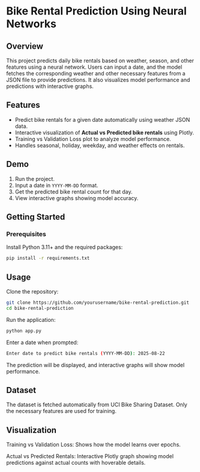# Bike Rental Prediction Using Neural Networks

## Overview
This project predicts daily bike rentals based on weather, season, and other features using a neural network. Users can input a date, and the model fetches the corresponding weather and other necessary features from a JSON file to provide predictions. It also visualizes model performance and predictions with interactive graphs.

## Features
- Predict bike rentals for a given date automatically using weather JSON data.
- Interactive visualization of **Actual vs Predicted bike rentals** using Plotly.
- Training vs Validation Loss plot to analyze model performance.
- Handles seasonal, holiday, weekday, and weather effects on rentals.

## Demo
1. Run the project.
2. Input a date in `YYYY-MM-DD` format.
3. Get the predicted bike rental count for that day.
4. View interactive graphs showing model accuracy.

## Getting Started

### Prerequisites
Install Python 3.11+ and the required packages:

```bash
pip install -r requirements.txt
```
## Usage

Clone the repository:

```bash
git clone https://github.com/yourusername/bike-rental-prediction.git
cd bike-rental-prediction
```

Run the application:

```bash
python app.py
```

Enter a date when prompted:

```bash
Enter date to predict bike rentals (YYYY-MM-DD): 2025-08-22
```

The prediction will be displayed, and interactive graphs will show model performance.

## Dataset

The dataset is fetched automatically from UCI Bike Sharing Dataset.
Only the necessary features are used for training.

## Visualization

Training vs Validation Loss: Shows how the model learns over epochs.

Actual vs Predicted Rentals: Interactive Plotly graph showing model predictions against actual counts with hoverable details.
